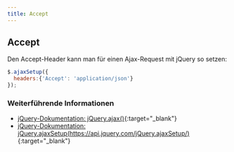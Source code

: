 ```yaml
---
title: Accept
---
```


## Accept

Den Accept-Header kann man für einen Ajax-Request mit jQuery so setzen:

```javascript
$.ajaxSetup({
  headers:{'Accept': 'application/json'}
});
```

### Weiterführende Informationen

- [jQuery-Dokumentation: jQuery.ajax()](https://api.jquery.com/jQuery.ajax/){:target="_blank"}
- [jQuery-Dokumentation: jQuery.ajaxSetup(https://api.jquery.com/jQuery.ajaxSetup/)](){:target="_blank"}

